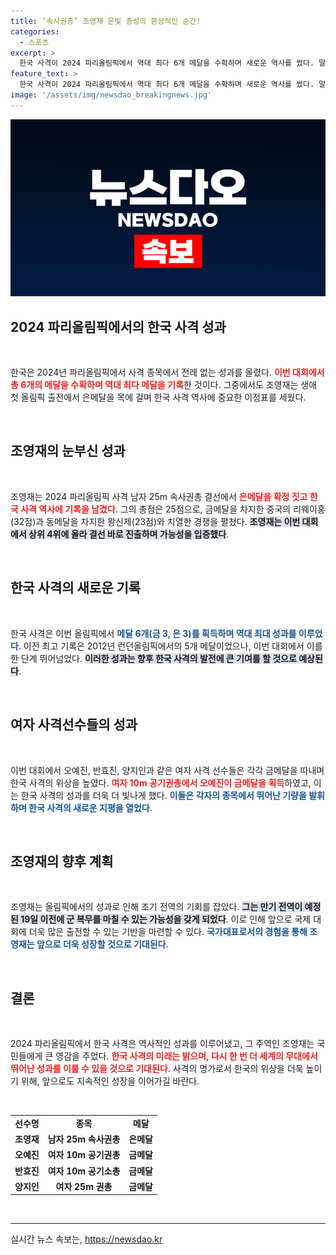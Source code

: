 ```yaml
---
title: ‘속사권총’ 조영재 은빛 총성의 환상적인 순간!
categories:
  - 스포츠
excerpt: >
  한국 사격이 2024 파리올림픽에서 역대 최다 6개 메달을 수확하며 새로운 역사를 썼다. 말년병장 조영재가 생애 첫 출전에서 은메달을 거머쥐며 속사권총 종목에서도 눈부신 성과를 올렸다. 클릭하고 자세한 이야기를 확인하세요!
feature_text: >
  한국 사격이 2024 파리올림픽에서 역대 최다 6개 메달을 수확하며 새로운 역사를 썼다. 말년병장 조영재가 생애 첫 출전에서 은메달을 거머쥐며 속사권총 종목에서도 눈부신 성과를 올렸다. 클릭하고 자세한 이야기를 확인하세요!
image: '/assets/img/newsdao_breakingnews.jpg'
---
```


<p><img src="/assets/img/newsdao_breakingnews.jpg" alt="flaretime 속보" /></p>

<h2 data-ke-size="size26">2024 파리올림픽에서의 한국 사격 성과</h2>

<p data-ke-size="size16">&nbsp;</p>

<p>한국은 2024년 파리올림픽에서 사격 종목에서 전례 없는 성과를 올렸다. <b><span style="color: #ee2323;">이번 대회에서 총 6개의 메달을 수확하며 역대 최다 메달을 기록</span></b>한 것이다. 그중에서도 조영재는 생애 첫 올림픽 출전에서 은메달을 목에 걸며 한국 사격 역사에 중요한 이정표를 세웠다. </p>

<p data-ke-size="size16">&nbsp;</p>

<h2 data-ke-size="size26">조영재의 눈부신 성과</h2>

<p data-ke-size="size16">&nbsp;</p>

<p>조영재는 2024 파리올림픽 사격 남자 25m 속사권총 결선에서 <b><span style="color: #ee2323;">은메달을 확정 짓고 한국 사격 역사에 기록을 남겼다</span></b>. 그의 총점은 25점으로, 금메달을 차지한 중국의 리웨이홍(32점)과 동메달을 차지한 왕신제(23점)와 치열한 경쟁을 펼쳤다. <b><span style="background-color: #21538527;">조영재는 이번 대회에서 상위 4위에 올라 결선 바로 진출하며 가능성을 입증했다</span></b>.</p>

<p data-ke-size="size16">&nbsp;</p>

<h2 data-ke-size="size26">한국 사격의 새로운 기록</h2>

<p data-ke-size="size16">&nbsp;</p>

<p>한국 사격은 이번 올림픽에서 <b><span style="color: #1a5490;">메달 6개(금 3, 은 3)를 획득하며 역대 최대 성과를 이루었다</span></b>. 이전 최고 기록은 2012년 런던올림픽에서의 5개 메달이었으나, 이번 대회에서 이를 한 단계 뛰어넘었다. <b><span style="background-color: #21538527;">이러한 성과는 향후 한국 사격의 발전에 큰 기여를 할 것으로 예상된다</span></b>.</p>

<p data-ke-size="size16">&nbsp;</p>

<h2 data-ke-size="size26">여자 사격선수들의 성과</h2>

<p data-ke-size="size16">&nbsp;</p>

<p>이번 대회에서 오예진, 반효진, 양지인과 같은 여자 사격 선수들은 각각 금메달을 따내며 한국 사격의 위상을 높였다. <b><span style="color: #ee2323;">여자 10m 공기권총에서 오예진이 금메달을 획득</span></b>하였고, 이는 한국 사격의 성과를 더욱 더 빛나게 했다. <b><span style="color: #1a5490;">이들은 각자의 종목에서 뛰어난 기량을 발휘하며 한국 사격의 새로운 지평을 열었다</span></b>.</p>

<p data-ke-size="size16">&nbsp;</p>

<h2 data-ke-size="size26">조영재의 향후 계획</h2>

<p data-ke-size="size16">&nbsp;</p>

<p>조영재는 올림픽에서의 성과로 인해 조기 전역의 기회를 잡았다. <b><span style="background-color: #21538527;">그는 만기 전역이 예정된 19일 이전에 군 복무를 마칠 수 있는 가능성을 갖게 되었다</span></b>. 이로 인해 앞으로 국제 대회에 더욱 많은 출전할 수 있는 기반을 마련할 수 있다. <b><span style="color: #1a5490;">국가대표로서의 경험을 통해 조영재는 앞으로 더욱 성장할 것으로 기대된다</span></b>.</p>

<p data-ke-size="size16">&nbsp;</p>

<h2 data-ke-size="size26">결론</h2>

<p data-ke-size="size16">&nbsp;</p>

<p>2024 파리올림픽에서 한국 사격은 역사적인 성과를 이루어냈고, 그 주역인 조영재는 국민들에게 큰 영감을 주었다. <b><span style="color: #ee2323;">한국 사격의 미래는 밝으며, 다시 한 번 더 세계의 무대에서 뛰어난 성과를 이룰 수 있을 것으로 기대된다</span></b>. 사격의 명가로서 한국의 위상을 더욱 높이기 위해, 앞으로도 지속적인 성장을 이어가길 바란다. </p>

<p data-ke-size="size16">&nbsp;</p>

<table>
    <tr>
        <td style="text-align: center; height: 17px;"><b>선수명</b></td>
        <td style="text-align: center; height: 17px;"><b>종목</b></td>
        <td style="text-align: center; height: 17px;"><b>메달</b></td>
    </tr>
    <tr>
        <td style="text-align: center; height: 17px;"><b>조영재</b></td>
        <td style="text-align: center; height: 17px;"><b>남자 25m 속사권총</b></td>
        <td style="text-align: center; height: 17px;"><b>은메달</b></td>
    </tr>
    <tr>
        <td style="text-align: center; height: 17px;"><b>오예진</b></td>
        <td style="text-align: center; height: 17px;"><b>여자 10m 공기권총</b></td>
        <td style="text-align: center; height: 17px;"><b>금메달</b></td>
    </tr>
    <tr>
        <td style="text-align: center; height: 17px;"><b>반효진</b></td>
        <td style="text-align: center; height: 17px;"><b>여자 10m 공기소총</b></td>
        <td style="text-align: center; height: 17px;"><b>금메달</b></td>
    </tr>
    <tr>
        <td style="text-align: center; height: 17px;"><b>양지인</b></td>
        <td style="text-align: center; height: 17px;"><b>여자 25m 권총</b></td>
        <td style="text-align: center; height: 17px;"><b>금메달</b></td>
    </tr>
</table>

<p data-ke-size="size16">&nbsp;</p>

<hr />
실시간 뉴스 속보는, <a href="https://newsdao.kr" rel="dofollow">https://newsdao.kr</a>


